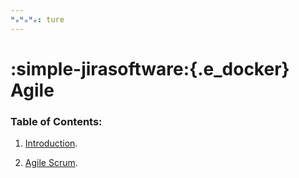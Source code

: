 ```yaml
---
ᴴₒᴴₒᴴₒ: ture
---
```


# **:simple-jirasoftware:{.e_docker} Agile**

### **Table of Contents:**

1. [Introduction](./intro.md).

2. [Agile Scrum](./scrum.md).
